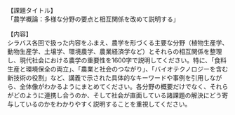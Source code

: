 【課題タイトル】  
「農学概論：多様な分野の要点と相互関係を改めて説明する」

【内容】  
シラバス各回で扱った内容をふまえ、農学を形づくる主要な分野（植物生産学、動物生産学、土壌学、環境農学、農業経済学など）とそれらの相互関係を整理し、現代社会における農学の重要性を1600字で説明してください。特に、「食料生産と環境保全の両立」、「農業と社会のつながり」、「バイオテクノロジーを含む新技術の役割」など、講義で示された具体的なキーワードや事例を引用しながら、全体像がわかるようにまとめてください。各分野の概要だけでなく、それらがどのように連携し合うのか、そして社会が直面している諸課題の解決にどう寄与しているのかをわかりやすく説明することを重視してください。